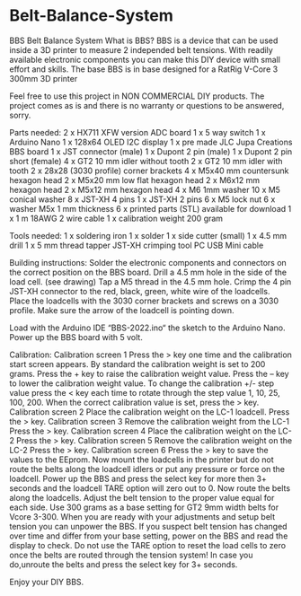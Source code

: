 # Belt-Balance-System
BBS
Belt Balance System
What is BBS?
BBS is a device that can be used inside a 3D printer to measure 2 independed belt tensions.
With readily available electronic components you can make this DIY device with small effort and skills.
The base BBS is in base designed for a RatRig V-Core 3 300mm 3D printer

Feel free to use this project in NON COMMERCIAL DIY products. The project comes as is and there is no warranty or questions to be answered, sorry.

Parts needed:
2 x HX711 XFW version ADC board
1 x 5 way switch
1 x Arduino Nano
1 x 128x64 OLED I2C display
1 x pre made JLC Jupa Creations BBS board
1 x JST connector (male)
1 x Dupont 2 pin (male)
1 x Dupont 2 pin short (female)
4 x GT2 10 mm idler without tooth
2 x GT2 10 mm idler with tooth
2 x 28x28 (3030 profile) corner brackets
4 x M5x40 mm countersunk hexagon head
2 x  M5x20 mm low flat hexagon head
2 x M6x12 mm hexagon head
2 x M5x12 mm hexagon head
4 x M6 1mm washer
10 x M5 conical washer
8 x JST-XH 4 pins
1 x JST-XH 2 pins
6 x M5 lock nut
6 x washer M5x 1 mm thickness
6 x printed parts (STL) available for download
1 x 1 m 18AWG 2 wire cable
1 x calibration weight 200 gram

Tools needed:
1 x soldering iron
1 x solder
1 x side cutter (small)
1 x 4.5 mm drill
1 x 5 mm thread tapper
JST-XH crimping tool
PC
USB Mini cable

Building instructions:
Solder the electronic components and connectors on the correct position on the BBS board.
Drill a 4.5 mm hole in the side of the load cell. (see drawing)
Tap a M5 thread in the 4.5 mm hole.
Crimp the 4 pin JST-XH connector to the red, black, green, white wire of the loadcells.
Place the loadcells with the 3030 corner brackets and screws on a 3030 profile.
Make sure the arrow of the loadcell is pointing down.

Load with the Arduino IDE “BBS-2022.ino“ the sketch to the Arduino Nano.
Power up the BBS board with 5 volt.

Calibration:
Calibration screen 1
Press the > key one time and the calibration start screen appears.
By standard the calibration weight is set to 200 grams.
Press the + key to raise the calibration weight value.
Press the – key to lower the calibration weight value.
To change the calibration +/- step value press the < key each time to rotate through the step value 1, 10, 25, 100, 200.
When the correct calibration value is set, press the > key.
Calibration screen 2
Place the calibration weight on the LC-1 loadcell.
Press the > key.
Calibration screen 3
Remove the calibration weight from the LC-1
Press the > key.
Calibration screen 4
Place the calibration weight on the LC-2
Press the > key.
Calibration screen 5
Remove the calibration weight on the LC-2
Press the > key.
Calibration screen 6
Press the > key to save the values to the EEprom.
Now mount the loadcells in the printer but do not route the belts along the loadcell idlers or put any pressure or force on the loadcell.
Power up the BBS and press the select key for more then 3+ seconds and the loadcell TARE option will zero out to 0.
Now route the belts along the loadcells.
Adjust the belt tension to the proper value equal for each side. Use 300 grams as a base setting for GT2 9mm width belts for Vcore 3-300. 
When you are ready with your adjustments and setup belt tension you can unpower the BBS.
If you suspect belt tension has changed over time and differ from your base setting, power on the BBS and read the display to check.
Do not use the TARE option to reset the load cells to zero once the belts are routed through the tension system! In case you do,unroute the belts and press the select key for 3+ seconds.

Enjoy your DIY BBS.



 
